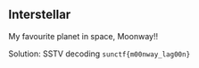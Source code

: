 ## Interstellar
My favourite planet in space, Moonway!!

Solution: SSTV decoding `sunctf{m00nway_lag00n}`
